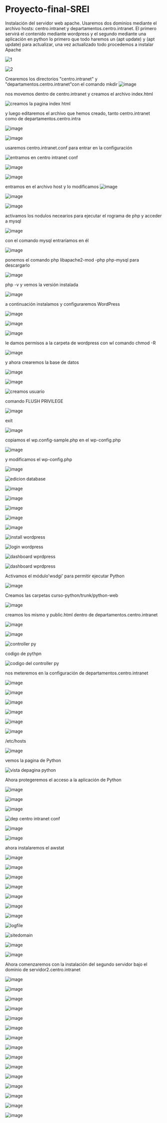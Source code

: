 # Proyecto-final-SREI

Instalación del servidor web apache. Usaremos dos dominios mediante el archivo hosts: 
centro.intranet y departamentos.centro.intranet. El primero servirá el contenido mediante wordpress y el segundo mediante una aplicación en python 
lo primero que todo haremos un (apt update) y (apt update) para actualizar, una vez actualizado todo procedemos a instalar Apache 

![1](https://github.com/fabiipr/Proyecto-final-SREI/assets/91718499/4e29ac21-9879-4ae0-808c-99a8a32bff8b)

![2](https://github.com/fabiipr/Proyecto-final-SREI/assets/91718499/465d0529-9708-4273-ba98-3cfd4e2eef76)

Crearemos los directorios "centro.intranet" y "departamentos.centro.intranet"con el comando mkdir 
![image](https://github.com/fabiipr/Proyecto-final-SREI/assets/91718499/584a4562-a542-4377-bc59-9ed3f10edc9d)

nos movemos dentro de centro.intranet y creamos el archivo index.html 

![creamos la pagina index html](https://github.com/fabiipr/Proyecto-final-SREI/assets/91718499/70911d66-927c-4231-a0eb-4f693f42b704)

y luego editaremos el archivo que hemos creado, tanto centro.intranet como de departamentos.centro.intra

![image](https://github.com/fabiipr/Proyecto-final-SREI/assets/91718499/2b878223-ee7c-48c6-b88b-b74778a26e00)

![image](https://github.com/fabiipr/Proyecto-final-SREI/assets/91718499/f594c26b-80da-4f63-87fe-a5636c2bf064)

usaremos centro.intranet.conf para entrar en la configuración 

![entramos en centro intranet conf](https://github.com/fabiipr/Proyecto-final-SREI/assets/91718499/48dd9717-0223-4022-97e6-a0fbd6c34773)

![image](https://github.com/fabiipr/Proyecto-final-SREI/assets/91718499/b05cfcc9-4e7c-416e-ac73-411db2eecb88)

![image](https://github.com/fabiipr/Proyecto-final-SREI/assets/91718499/16b01c59-17f1-435e-8bfc-cb7f093bebb3)

entramos en el archivo host y lo modificamos 
![image](https://github.com/fabiipr/Proyecto-final-SREI/assets/91718499/180cd7e6-1d9c-491f-8e52-325f92d3693b)

![image](https://github.com/fabiipr/Proyecto-final-SREI/assets/91718499/dbe67488-00f0-4851-bec7-711833986d15)

![image](https://github.com/fabiipr/Proyecto-final-SREI/assets/91718499/df2ca30e-909d-475d-aae2-637bf021e36f)

activamos los nodulos necearios para ejecutar el rograma de php y acceder a mysql 

![image](https://github.com/fabiipr/Proyecto-final-SREI/assets/91718499/64323203-1469-4475-9cc9-0651f3985a0e)

con el comando mysql entraríamos en él 

![image](https://github.com/fabiipr/Proyecto-final-SREI/assets/91718499/98df4859-0ab1-4fe9-9bc4-5efa2e752c62)

ponemos el comando php libapache2-mod -php php-mysql para descargarlo 

![image](https://github.com/fabiipr/Proyecto-final-SREI/assets/91718499/6a723ffc-9e95-449b-8f37-e8e60fd4175a)

php -v y vemos la versión instalada 

![image](https://github.com/fabiipr/Proyecto-final-SREI/assets/91718499/ace3f6c3-c8a4-49db-8b67-6151c6ea8f29)

a continuación instalamos y configuraremos WordPress

![image](https://github.com/fabiipr/Proyecto-final-SREI/assets/91718499/4dad06ad-83f0-4c62-aae9-15adc5e361ad)

![image](https://github.com/fabiipr/Proyecto-final-SREI/assets/91718499/1f001d3c-b426-4033-9f47-736f01a718da)

![image](https://github.com/fabiipr/Proyecto-final-SREI/assets/91718499/fc63748f-c4a3-42a5-aec8-c4aa972f2ef2)

le damos permisos a la carpeta de wordpress con wl comando chmod -R 

![image](https://github.com/fabiipr/Proyecto-final-SREI/assets/91718499/813d0b95-5a8b-4497-98b9-829f0ec78125)

y ahora crearemos la base de datos 

![image](https://github.com/fabiipr/Proyecto-final-SREI/assets/91718499/4f82a9d1-1657-42a0-9d18-2487c2a4aa20)

![image](https://github.com/fabiipr/Proyecto-final-SREI/assets/91718499/d0f2719d-285b-40a7-9398-73a005eb3b81)

![creamos usuario](https://github.com/fabiipr/Proyecto-final-SREI/assets/91718499/d511d3b4-06bf-422f-8cff-d501eba9192a)

comando FLUSH PRIVILEGE 

![image](https://github.com/fabiipr/Proyecto-final-SREI/assets/91718499/12c582c3-e0c2-4123-8471-c0a44271e2f1)

exit

![image](https://github.com/fabiipr/Proyecto-final-SREI/assets/91718499/336d91e8-fb97-4742-bc84-ea565d5ba331)

copiamos el wp.config-sample.php en el wp-config.php

![image](https://github.com/fabiipr/Proyecto-final-SREI/assets/91718499/487a151d-a3f6-4dc1-9473-0e70b60c6786)

y modificamos el wp-config.php

![image](https://github.com/fabiipr/Proyecto-final-SREI/assets/91718499/83efea63-7ac4-43c0-9ae9-e4ad6fa40e64)

![edicion database](https://github.com/fabiipr/Proyecto-final-SREI/assets/91718499/3368532a-9646-425a-be33-387936a34fdc)

![image](https://github.com/fabiipr/Proyecto-final-SREI/assets/91718499/1c62e2bc-c037-4128-9fc5-439be83868c3)

![image](https://github.com/fabiipr/Proyecto-final-SREI/assets/91718499/39663fb1-f750-4895-bcb6-81192b5262d2)

![image](https://github.com/fabiipr/Proyecto-final-SREI/assets/91718499/303e511c-2500-46e1-a5ba-ef584c790fc4)

![image](https://github.com/fabiipr/Proyecto-final-SREI/assets/91718499/e5af1ae7-d41b-463f-b669-52ee48805a29)

![image](https://github.com/fabiipr/Proyecto-final-SREI/assets/91718499/b3719eb5-a2ee-4b21-861a-a02ee484e93d)

![install wordpress](https://github.com/fabiipr/Proyecto-final-SREI/assets/91718499/333f3ee9-ae59-4a87-94c5-2f50cad90132)

![login wordpress](https://github.com/fabiipr/Proyecto-final-SREI/assets/91718499/e0dc2745-477c-4e97-83a6-444ab927267a)

![dashboard wprdpress](https://github.com/fabiipr/Proyecto-final-SREI/assets/91718499/f87fd476-13cf-4a25-8f26-3b1ca1ce17c2)


![dashboard wprdpress](https://github.com/fabiipr/Proyecto-final-SREI/assets/91718499/5ec75726-790a-4e23-a2d5-24e27586ed98)

Activamos el módulo'wsdgi' para permitir ejecutar Python 

![image](https://github.com/fabiipr/Proyecto-final-SREI/assets/91718499/d0b5ffa1-f686-4ea7-92a4-ed10f1bb2ac4)

Creamos las carpetas curso-python/trunk/python-web 

![image](https://github.com/fabiipr/Proyecto-final-SREI/assets/91718499/c9f4ba71-9810-4e1c-96a2-f04215d0302f)

creamos los mismo y public.html  dentro de departamentos.centro.intranet

![image](https://github.com/fabiipr/Proyecto-final-SREI/assets/91718499/931d9e5f-f9cb-4164-bb32-4da9e194bf48)

![image](https://github.com/fabiipr/Proyecto-final-SREI/assets/91718499/cf65b36d-7a0f-4692-b640-d3cdad2cc09c)

![controller py](https://github.com/fabiipr/Proyecto-final-SREI/assets/91718499/38ea2db1-fbd7-4c71-9e19-f7fcb67787f0)

codigo de pythpn 

![codigo del controller py](https://github.com/fabiipr/Proyecto-final-SREI/assets/91718499/d7008651-86ad-42fc-8ee9-576ab9b3c7f8)

nos meteremos en la configuración de departamentos.centro.intranet 

![image](https://github.com/fabiipr/Proyecto-final-SREI/assets/91718499/9a56d136-1e21-4ae8-b9a2-b58a60a35a9f)

![image](https://github.com/fabiipr/Proyecto-final-SREI/assets/91718499/75c89d69-57c7-447e-bed2-6dee87cb8c79)

![image](https://github.com/fabiipr/Proyecto-final-SREI/assets/91718499/fbd32770-dc18-4f2a-ac4d-9cb237a08e14)

![image](https://github.com/fabiipr/Proyecto-final-SREI/assets/91718499/07811ed3-5da8-4e78-9eee-63ad29ba6af4)

![image](https://github.com/fabiipr/Proyecto-final-SREI/assets/91718499/5c5b91a5-7b0f-4b4e-8f31-4a4c0d6df50b)

![image](https://github.com/fabiipr/Proyecto-final-SREI/assets/91718499/aed5c5ac-5ebf-4a82-890f-e7d516246c4b)

/etc/hosts 

![image](https://github.com/fabiipr/Proyecto-final-SREI/assets/91718499/1a5940de-5a9d-4e99-91f4-70b97e90558f)

vemos la pagina de Python 

![vista depagina python](https://github.com/fabiipr/Proyecto-final-SREI/assets/91718499/a2c75221-d209-43e6-a924-e89dc6338945)

Ahora protegeremos el acceso a la aplicación de Python 

![image](https://github.com/fabiipr/Proyecto-final-SREI/assets/91718499/1ad43445-d9e2-46ce-8234-bdc54fcf3287)

![image](https://github.com/fabiipr/Proyecto-final-SREI/assets/91718499/d203bf71-e5cd-4d65-b95f-b009166f2764)

![image](https://github.com/fabiipr/Proyecto-final-SREI/assets/91718499/b625adc8-ccda-48ec-97a5-4f5112fcca9e)

![dep centro intranet conf](https://github.com/fabiipr/Proyecto-final-SREI/assets/91718499/61c179ef-ef14-43c4-8cbc-338b31ab965c)

![image](https://github.com/fabiipr/Proyecto-final-SREI/assets/91718499/134e80ce-8c16-42fc-bb11-cc26703567dd)

![image](https://github.com/fabiipr/Proyecto-final-SREI/assets/91718499/2fca0725-2db1-42a1-933b-d581554865ef)

ahora instalaremos el awstat

![image](https://github.com/fabiipr/Proyecto-final-SREI/assets/91718499/c1059db6-65f2-4717-94ff-bc0e1431948e)

![image](https://github.com/fabiipr/Proyecto-final-SREI/assets/91718499/08fb25f7-19f4-437d-9a6e-2b2a0ead1404)

![image](https://github.com/fabiipr/Proyecto-final-SREI/assets/91718499/5d485467-9e6c-4000-bb71-bfac4077f794)

![image](https://github.com/fabiipr/Proyecto-final-SREI/assets/91718499/a4199463-2dd7-4008-85f1-ffa71182a4e9)

![image](https://github.com/fabiipr/Proyecto-final-SREI/assets/91718499/969b3b8c-e408-4fc1-b9b9-5de96af1e25a)

![image](https://github.com/fabiipr/Proyecto-final-SREI/assets/91718499/aad09431-5ebf-4a99-ad01-8c9a05e22106)

![image](https://github.com/fabiipr/Proyecto-final-SREI/assets/91718499/52183b04-c39e-4e11-8172-6645db2c9085)

![logfile](https://github.com/fabiipr/Proyecto-final-SREI/assets/91718499/1aa0f78f-44ad-4d31-9e85-65d3ac5b37c8)

![sitedomain](https://github.com/fabiipr/Proyecto-final-SREI/assets/91718499/ece551aa-8eee-48dd-b170-f16446f458b3)

![image](https://github.com/fabiipr/Proyecto-final-SREI/assets/91718499/44bf011a-328c-4c52-b59e-2204046273b3)

![image](https://github.com/fabiipr/Proyecto-final-SREI/assets/91718499/09a9eaae-bdfa-4b06-a078-3ce071018987)

Ahora comenzaremos con la instalación del segundo servidor bajo el dominio de servidor2.centro.intranet 

![image](https://github.com/fabiipr/Proyecto-final-SREI/assets/91718499/f18d7ce2-1429-429d-bf47-fddb8b1449d6)

![image](https://github.com/fabiipr/Proyecto-final-SREI/assets/91718499/65a85e9c-1795-402d-bd67-274b0740e3de)

![image](https://github.com/fabiipr/Proyecto-final-SREI/assets/91718499/0ade7783-ca73-47d0-ae4d-8f52544a6229)

![image](https://github.com/fabiipr/Proyecto-final-SREI/assets/91718499/f2aabcec-beec-4fc6-9659-3f2779a50a53)

![image](https://github.com/fabiipr/Proyecto-final-SREI/assets/91718499/50fb9f81-2205-4a0f-b634-1db35f806aa5)

![image](https://github.com/fabiipr/Proyecto-final-SREI/assets/91718499/17c56431-174d-4b04-82a2-4c663159b7fb)

![image](https://github.com/fabiipr/Proyecto-final-SREI/assets/91718499/d160fee2-5b4e-412d-a8bb-4f0918ba9fec)

![image](https://github.com/fabiipr/Proyecto-final-SREI/assets/91718499/dd909c1d-fd0f-4025-9802-24189011e5d9)

![image](https://github.com/fabiipr/Proyecto-final-SREI/assets/91718499/7f2bf609-a777-4c0c-9aa5-f9665f857a42)

![image](https://github.com/fabiipr/Proyecto-final-SREI/assets/91718499/0db3ebbe-673e-4cac-94ed-7725b2b54478)

![image](https://github.com/fabiipr/Proyecto-final-SREI/assets/91718499/b297790c-4e23-4791-b04f-2d951d4c1076)

![image](https://github.com/fabiipr/Proyecto-final-SREI/assets/91718499/d276680c-6e62-402c-b4ca-138521f875bb)

![image](https://github.com/fabiipr/Proyecto-final-SREI/assets/91718499/a62dc504-9c89-46c3-b1bf-b4e8ad5215e5)

![image](https://github.com/fabiipr/Proyecto-final-SREI/assets/91718499/98748a4b-91bc-4dae-9403-f97757c8648c)

![image](https://github.com/fabiipr/Proyecto-final-SREI/assets/91718499/a6c4151a-f143-4020-bb24-3dac4313335b)
